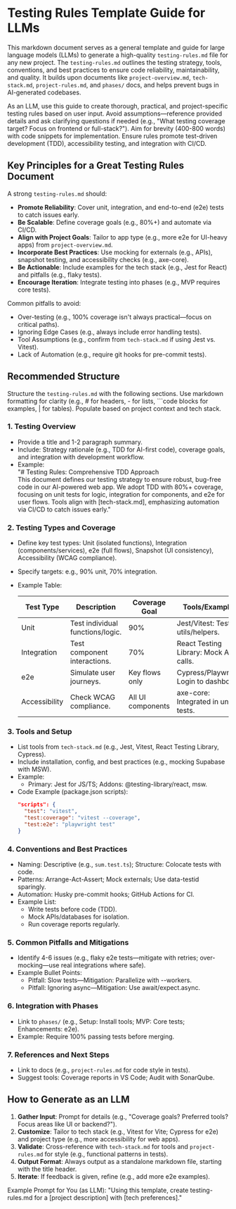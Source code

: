 # Testing Rules Template Guide for LLMs

This markdown document serves as a general template and guide for large language models (LLMs) to generate a high-quality `testing-rules.md` file for any new project. The `testing-rules.md` outlines the testing strategy, tools, conventions, and best practices to ensure code reliability, maintainability, and quality. It builds upon documents like `project-overview.md`, `tech-stack.md`, `project-rules.md`, and `phases/` docs, and helps prevent bugs in AI-generated codebases.

As an LLM, use this guide to create thorough, practical, and project-specific testing rules based on user input. Avoid assumptions—reference provided details and ask clarifying questions if needed (e.g., "What testing coverage target? Focus on frontend or full-stack?"). Aim for brevity (400-800 words) with code snippets for implementation. Ensure rules promote test-driven development (TDD), accessibility testing, and integration with CI/CD.

## Key Principles for a Great Testing Rules Document
A strong `testing-rules.md` should:
- **Promote Reliability**: Cover unit, integration, and end-to-end (e2e) tests to catch issues early.
- **Be Scalable**: Define coverage goals (e.g., 80%+) and automate via CI/CD.
- **Align with Project Goals**: Tailor to app type (e.g., more e2e for UI-heavy apps) from `project-overview.md`.
- **Incorporate Best Practices**: Use mocking for externals (e.g., APIs), snapshot testing, and accessibility checks (e.g., axe-core).
- **Be Actionable**: Include examples for the tech stack (e.g., Jest for React) and pitfalls (e.g., flaky tests).
- **Encourage Iteration**: Integrate testing into phases (e.g., MVP requires core tests).

Common pitfalls to avoid:
- Over-testing (e.g., 100% coverage isn't always practical—focus on critical paths).
- Ignoring Edge Cases (e.g., always include error handling tests).
- Tool Assumptions (e.g., confirm from `tech-stack.md` if using Jest vs. Vitest).
- Lack of Automation (e.g., require git hooks for pre-commit tests).

## Recommended Structure
Structure the `testing-rules.md` with the following sections. Use markdown formatting for clarity (e.g., # for headers, - for lists, ```code blocks for examples, | for tables). Populate based on project context and tech stack.

### 1. Testing Overview
- Provide a title and 1-2 paragraph summary.
- Include: Strategy rationale (e.g., TDD for AI-first code), coverage goals, and integration with development workflow.
- Example:  
  "# Testing Rules: Comprehensive TDD Approach  
  This document defines our testing strategy to ensure robust, bug-free code in our AI-powered web app. We adopt TDD with 80%+ coverage, focusing on unit tests for logic, integration for components, and e2e for user flows. Tools align with [tech-stack.md], emphasizing automation via CI/CD to catch issues early."

### 2. Testing Types and Coverage
- Define key test types: Unit (isolated functions), Integration (components/services), e2e (full flows), Snapshot (UI consistency), Accessibility (WCAG compliance).
- Specify targets: e.g., 90% unit, 70% integration.
- Example Table:

  | Test Type | Description | Coverage Goal | Tools/Examples |
  |-----------|-------------|---------------|---------------|
  | Unit | Test individual functions/logic. | 90% | Jest/Vitest: Test utils/helpers. |
  | Integration | Test component interactions. | 70% | React Testing Library: Mock API calls. |
  | e2e | Simulate user journeys. | Key flows only | Cypress/Playwright: Login to dashboard. |
  | Accessibility | Check WCAG compliance. | All UI components | axe-core: Integrated in unit tests. |

### 3. Tools and Setup
- List tools from `tech-stack.md` (e.g., Jest, Vitest, React Testing Library, Cypress).
- Include installation, config, and best practices (e.g., mocking Supabase with MSW).
- Example:
  - Primary: Jest for JS/TS; Addons: @testing-library/react, msw.
- Code Example (package.json scripts):
  ```json
  "scripts": {
    "test": "vitest",
    "test:coverage": "vitest --coverage",
    "test:e2e": "playwright test"
  }
  ```

### 4. Conventions and Best Practices
- Naming: Descriptive (e.g., `sum.test.ts`); Structure: Colocate tests with code.
- Patterns: Arrange-Act-Assert; Mock externals; Use data-testid sparingly.
- Automation: Husky pre-commit hooks; GitHub Actions for CI.
- Example List:
  - Write tests before code (TDD).
  - Mock APIs/databases for isolation.
  - Run coverage reports regularly.

### 5. Common Pitfalls and Mitigations
- Identify 4-6 issues (e.g., flaky e2e tests—mitigate with retries; over-mocking—use real integrations where safe).
- Example Bullet Points:
  - Pitfall: Slow tests—Mitigation: Parallelize with --workers.
  - Pitfall: Ignoring async—Mitigation: Use await/expect.async.

### 6. Integration with Phases
- Link to `phases/` (e.g., Setup: Install tools; MVP: Core tests; Enhancements: e2e).
- Example: Require 100% passing tests before merging.

### 7. References and Next Steps
- Link to docs (e.g., `project-rules.md` for code style in tests).
- Suggest tools: Coverage reports in VS Code; Audit with SonarQube.

## How to Generate as an LLM
1. **Gather Input**: Prompt for details (e.g., "Coverage goals? Preferred tools? Focus areas like UI or backend?").
2. **Customize**: Tailor to tech stack (e.g., Vitest for Vite; Cypress for e2e) and project type (e.g., more accessibility for web apps).
3. **Validate**: Cross-reference with `tech-stack.md` for tools and `project-rules.md` for style (e.g., functional patterns in tests).
4. **Output Format**: Always output as a standalone markdown file, starting with the title header.
5. **Iterate**: If feedback is given, refine (e.g., add more e2e examples).

Example Prompt for You (as LLM): "Using this template, create testing-rules.md for a [project description] with [tech preferences]."